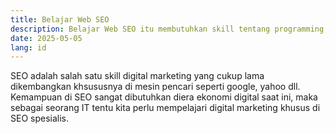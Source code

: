 ```yaml
---
title: Belajar Web SEO
description: Belajar Web SEO itu membutuhkan skill tentang programming, git, devops dan kemampuan copywriting.
date: 2025-05-05
lang: id
---
```


SEO adalah salah satu skill digital marketing yang cukup lama dikembangkan khsususnya di mesin pencari seperti google, yahoo dll. Kemampuan di SEO sangat dibutuhkan diera ekonomi digital saat ini, maka sebagai seorang IT tentu kita perlu mempelajari digital marketing khusus di SEO spesialis. 
